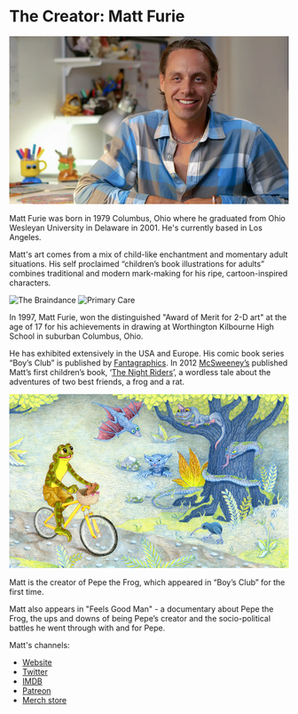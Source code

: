 # The Creator: Matt Furie

![Matt Furie](<../.gitbook/assets/Artboard 1.png>)

Matt Furie was born in 1979 Columbus, Ohio where he graduated from Ohio Wesleyan University in Delaware in 2001. He's currently based in Los Angeles.

Matt's art comes from a mix of child-like enchantment and momentary adult situations. His self proclaimed “children’s book illustrations for adults” combines traditional and modern mark-making for his ripe, cartoon-inspired characters.

![The Braindance](../.gitbook/assets/006\_braindance.jpg) ![Primary Care](../.gitbook/assets/primary\_care\_WEB-copy-1.jpg)

In 1997, Matt Furie, won the distinguished "Award of Merit for 2-D art" at the age of 17 for his achievements in drawing at Worthington Kilbourne High School in suburban Columbus, Ohio.

He has exhibited extensively in the USA and Europe. His comic book series “Boy’s Club” is published by [Fantagraphics](https://www.fantagraphics.com/). In 2012 [McSweeney’s](https://store.mcsweeneys.net/products/night-riders) published Matt’s first children’s book, ‘[The Night Riders](http://50watts.com/The-Night-Riders)’, a wordless tale about the adventures of two best friends, a frog and a rat.

![The Night Riders](<../.gitbook/assets/The Night Riders.jpg>)

Matt is the creator of Pepe the Frog, which appeared in “Boy’s Club” for the first time.

Matt also appears in "Feels Good Man" - a documentary about Pepe the Frog, the ups and downs of being Pepe’s creator and the socio-political battles he went through with and for Pepe.

Matt's channels:

* [Website](https://mattfurie.com/)
* [Twitter](https://mobile.twitter.com/matt\_furie)
* [IMDB](https://www.imdb.com/name/nm4232388/)
* [Patreon](https://www.patreon.com/mattfurie)
* [Merch store](https://www.theconnextion.com/feelsgoodman/index.cfm)
